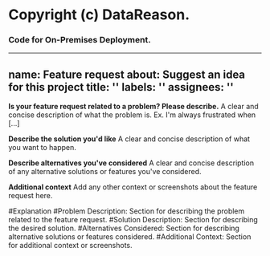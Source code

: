 # Copyright (c) DataReason.
### Code for On-Premises Deployment.

---
name: Feature request
about: Suggest an idea for this project
title: ''
labels: ''
assignees: ''
---

**Is your feature request related to a problem? Please describe.**
A clear and concise description of what the problem is. Ex. I'm always frustrated when [...]

**Describe the solution you'd like**
A clear and concise description of what you want to happen.

**Describe alternatives you've considered**
A clear and concise description of any alternative solutions or features you've considered.

**Additional context**
Add any other context or screenshots about the feature request here.


#Explanation
#Problem Description: Section for describing the problem related to the feature request.
#Solution Description: Section for describing the desired solution.
#Alternatives Considered: Section for describing alternative solutions or features considered.
#Additional Context: Section for additional context or screenshots.
